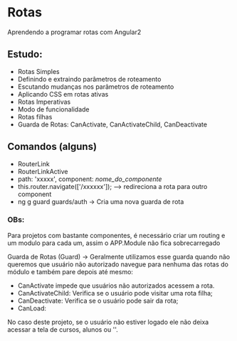 # Rotas

Aprendendo a programar rotas com Angular2

## Estudo:

- Rotas Simples
- Definindo e extraindo parâmetros de roteamento
- Escutando mudanças nos parâmetros de roteamento
- Aplicando CSS em rotas ativas
- Rotas Imperativas
- Modo de funcionalidade
- Rotas filhas 
- Guarda de Rotas: CanActivate, CanActivateChild, CanDeactivate


## Comandos (alguns)

- RouterLink
- RouterLinkActive
- path: 'xxxxx', component: _nome_do_componente_
- this.router.navigate(['/xxxxxx']); --> redireciona a rota para outro component
- ng g guard guards/auth -> Cria uma nova guarda de rota 


### OBs:
Para projetos com bastante componentes, é necessário criar um routing e um modulo para cada um, assim o APP.Module não fica sobrecarregado 

Guarda de Rotas (Guard) -> Geralmente utilizamos esse guarda quando não queremos que usuário não autorizado navegue para nenhuma das rotas do módulo e também pare depois até mesmo:
- CanActivate impede que usuários não autorizados acessem a rota. 
- CanActivateChild: Verifica se o usuário pode visitar uma rota filha; 
- CanDeactivate: Verifica se o usuário pode sair da rota; 
- CanLoad:

No caso deste projeto, se o usuário não estiver logado ele não deixa acessar a tela de cursos, alunos ou ''.